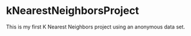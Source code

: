 # kNearestNeighborsProject
This is my first K Nearest Neighbors project using an anonymous data set. 
